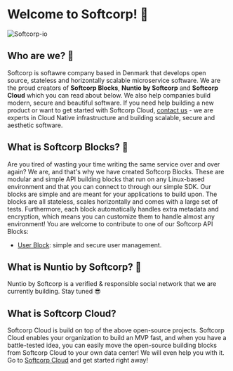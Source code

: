 # Welcome to  Softcorp! 👋

![Softcorp-io](https://raw.githubusercontent.com/softcorp-io/website/main/softcorp/cover_white/cover_white.png)

## Who are we? 🤔
Softcorp is softawre company based in Denmark that develops open source, stateless and horizontally scalable microservice software. We are the proud creators of **Softcorp Blocks**, **Nuntio by Softcorp** and **Softcorp Cloud** which you can read about below. 
We also help companies build modern, secure and beautiful software. If you need help building a new product or want to get started with Softcorp Cloud, [contact us](https://softcorp.io/contact) - we are experts in Cloud Native infrastructure and building scalable, secure and aesthetic software.

## What is Softcorp Blocks? 🧱
Are you tired of wasting your time writing the same service over and over again?
We are, and that's why we have created Softcorp Blocks. These are modular and simple API building blocks that run on
any Linux-based environment and that you can connect to through our simple SDK.
Our blocks are simple and are meant for your applications to build upon. The blocks are all stateless, scales horizontally and comes with a large set of tests.
Furthermore, each block automatically handles extra metadata and encryption, which means you can customize them to handle almost any environment!
You are welcome to contribute to one of our Softcorp API Blocks:
 - [User Block](https://github.com/softcorp-io/block-user-service): simple and secure user management.
## What is Nuntio by Softcorp? 🤙
Nuntio by Softcorp is a verified & responsible social network that we are currently building. Stay tuned 😎

## What is Softcorp Cloud? 
Softcorp Cloud is build on top of the above open-source projects. Softcorp Cloud enables your organization to build an MVP fast, and when you have a battle-tested idea, you can
easily move the open-source building blocks from Softcorp Cloud to your own data center! We will even help you with it.
Go to [Softcorp Cloud](https://cloud.softcorp.io) and get started right away! 

